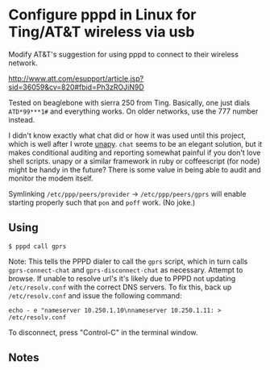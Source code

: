 # Configure pppd in Linux for Ting/AT&T wireless via usb

Modify AT&T's suggestion for using pppd to connect to their wireless
network.

http://www.att.com/esupport/article.jsp?sid=36059&cv=820#fbid=Ph3zROJiN9D

Tested on beaglebone with sierra 250 from Ting.  Basically, one just
dials `ATD*99***1#` and everything works.  On older networks, use the
777 number instead.

I didn't know exactly what chat did or how it was used until this
project, which is well after I wrote
[unapy](https://github.com/bewest/unapy).  `chat` seems to be an
elegant solution, but it makes conditional auditing and reporting
somewhat painful if you don't love shell scripts.  unapy or a similar
framework in ruby or coffeescript (for node) might be handy in the
future?  There is some value in being able to audit and monitor the
modem itself.

Symlinking `/etc/ppp/peers/provider` -> `/etc/ppp/peers/gprs` will
enable starting properly such that `pon` and `poff` work. (No joke.)

## Using

    $ pppd call gprs

Note: This tells the PPPD dialer to call the `gprs` script, which in turn calls `gprs-connect-chat` and `gprs-disconnect-chat` as necessary.
Attempt to browse.
If unable to resolve url's it's likely due to PPPD not updating `/etc/resolv.conf` with the correct DNS servers.
To fix this, back up `/etc/resolv.conf` and issue the following command:

    echo - e "nameserver 10.250.1.10\nnameserver 10.250.1.11: > /etc/resolv.conf

To disconnect, press "Control-C" in the terminal window.

## Notes

    
